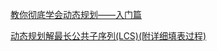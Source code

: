 
[教你彻底学会动态规划——入门篇](https://blog.csdn.net/baidu_28312631/article/details/47418773?utm_medium=distribute.pc_relevant.none-task-blog-BlogCommendFromMachineLearnPai2-1.channel_param&depth_1-utm_source=distribute.pc_relevant.none-task-blog-BlogCommendFromMachineLearnPai2-1.channel_param)

[动态规划解最长公共子序列(LCS)(附详细填表过程)](https://blog.csdn.net/weixin_40673608/article/details/84262695)
